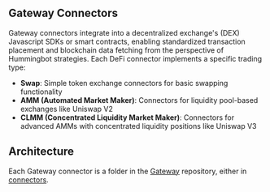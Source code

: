 ## Gateway Connectors

Gateway connectors integrate into a decentralized exchange's (DEX) Javascript SDKs or smart contracts, enabling standardized transaction placement and blockchain data fetching from the perspective of Hummingbot strategies. Each DeFi connector implements a specific trading type:

- **Swap**: Simple token exchange connectors for basic swapping functionality
- **AMM (Automated Market Maker)**: Connectors for liquidity pool-based exchanges like Uniswap V2
- **CLMM (Concentrated Liquidity Market Maker)**: Connectors for advanced AMMs with concentrated liquidity positions like Uniswap V3

## Architecture

Each Gateway connector is a folder in the [Gateway](/gateway) repository, either in [connectors](https://github.com/hummingbot/gateway/tree/main/src/connectors).
